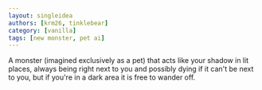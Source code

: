 ```yaml
---
layout: singleidea
authors: [krm26, tinklebear]
category: [vanilla]
tags: [new monster, pet ai]
---
```

A monster (imagined exclusively as a pet) that acts like your shadow in lit
places, always being right next to you and possibly dying if it can't be next to
you, but if you're in a dark area it is free to wander off.
